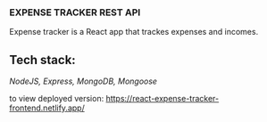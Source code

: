 ### **EXPENSE TRACKER REST API**
Expense tracker is a React app that trackes expenses and incomes.

## Tech stack:
*NodeJS, Express, MongoDB, Mongoose*

to view deployed version: https://react-expense-tracker-frontend.netlify.app/
